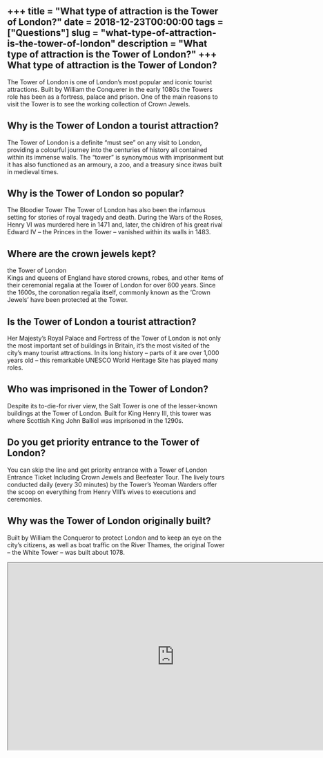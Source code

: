 +++
title = "What type of attraction is the Tower of London?"
date = 2018-12-23T00:00:00
tags = ["Questions"]
slug = "what-type-of-attraction-is-the-tower-of-london"
description = "What type of attraction is the Tower of London?"
+++
What type of attraction is the Tower of London?
-----------------------------------------------

The Tower of London is one of London’s most popular and iconic tourist attractions. Built by William the Conquerer in the early 1080s the Towers role has been as a fortress, palace and prison. One of the main reasons to visit the Tower is to see the working collection of Crown Jewels.

Why is the Tower of London a tourist attraction?
------------------------------------------------

The Tower of London is a definite “must see” on any visit to London, providing a colourful journey into the centuries of history all contained within its immense walls. The “tower” is synonymous with imprisonment but it has also functioned as an armoury, a zoo, and a treasury since itwas built in medieval times.

Why is the Tower of London so popular?
--------------------------------------

The Bloodier Tower The Tower of London has also been the infamous setting for stories of royal tragedy and death. During the Wars of the Roses, Henry VI was murdered here in 1471 and, later, the children of his great rival Edward IV – the Princes in the Tower – vanished within its walls in 1483.

Where are the crown jewels kept?
--------------------------------

the Tower of London  
Kings and queens of England have stored crowns, robes, and other items of their ceremonial regalia at the Tower of London for over 600 years. Since the 1600s, the coronation regalia itself, commonly known as the ‘Crown Jewels’ have been protected at the Tower.

Is the Tower of London a tourist attraction?
--------------------------------------------

Her Majesty’s Royal Palace and Fortress of the Tower of London is not only the most important set of buildings in Britain, it’s the most visited of the city’s many tourist attractions. In its long history – parts of it are over 1,000 years old – this remarkable UNESCO World Heritage Site has played many roles.

Who was imprisoned in the Tower of London?
------------------------------------------

Despite its to-die-for river view, the Salt Tower is one of the lesser-known buildings at the Tower of London. Built for King Henry III, this tower was where Scottish King John Balliol was imprisoned in the 1290s.

Do you get priority entrance to the Tower of London?
----------------------------------------------------

You can skip the line and get priority entrance with a Tower of London Entrance Ticket Including Crown Jewels and Beefeater Tour. The lively tours conducted daily (every 30 minutes) by the Tower’s Yeoman Warders offer the scoop on everything from Henry VIII’s wives to executions and ceremonies.

Why was the Tower of London originally built?
---------------------------------------------

Built by William the Conqueror to protect London and to keep an eye on the city’s citizens, as well as boat traffic on the River Thames, the original Tower – the White Tower – was built about 1078.

<iframe allow="accelerometer; autoplay; clipboard-write; encrypted-media; gyroscope; picture-in-picture" allowfullscreen="" class="__youtube_prefs__  epyt-is-override  no-lazyload" data-no-lazy="1" data-origheight="433" data-origwidth="770" data-skipgform_ajax_framebjll="" height="433" id="_ytid_19165" loading="lazy" src="https://www.youtube.com/embed/zfybjbFc4MQ?enablejsapi=1&autoplay=0&cc_load_policy=0&cc_lang_pref=&iv_load_policy=1&loop=0&modestbranding=0&rel=1&fs=1&playsinline=0&autohide=2&theme=dark&color=red&controls=1&" title="YouTube player" width="770"></iframe>